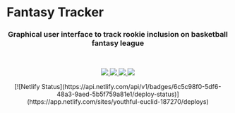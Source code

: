 # Fantasy Tracker

<h3 align="center">
Graphical user interface to track rookie inclusion on basketball fantasy league
</h3>

<br>

<p align="center">
  <a href="https://www.npmjs.com/package/react" target="_blank">
    <img src="https://img.shields.io/github/package-json/dependency-version/jacobra19/fantasy-tracker-next/react" />
  </a>
  <a href="https://www.npmjs.com/package/next" target="_blank">
    <img src="https://img.shields.io/github/package-json/dependency-version/jacobra19/fantasy-tracker-next/next" />
  </a>
  <a href="https://www.npmjs.com/package/@material-ui/core" target="_blank">
    <img src="https://img.shields.io/github/package-json/dependency-version/jacobra19/fantasy-tracker-next/@material-ui/core" />
  </a>
  <a href="https://www.npmjs.com/package/firebase" target="_blank">
    <img src="https://img.shields.io/github/package-json/dependency-version/jacobra19/fantasy-tracker-next/firebase" />
  </a>
  
</p>

<p align="center">
  [![Netlify Status](https://api.netlify.com/api/v1/badges/6c5c98f0-5df6-48a3-9aed-5b5f759a81e1/deploy-status)](https://app.netlify.com/sites/youthful-euclid-187270/deploys)

  </p>

<br>
